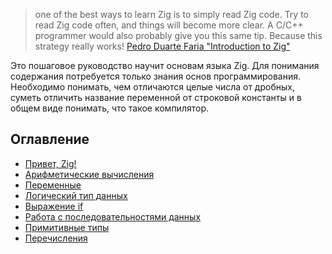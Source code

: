 >one of the best ways to learn Zig is to simply read Zig code. Try to read Zig code often, and things will become more clear. A C/C++ programmer would also probably give you this same tip. Because this strategy really works!
>  [Pedro Duarte Faria "Introduction to Zig"](https://pedropark99.github.io/zig-book/)

Это пошаговое руководство научит основам языка Zig. Для понимания содержания потребуется только знания основ программирования. Необходимо понимать, чем отличаются целые числа от дробных, суметь отличить название переменной от строковой константы и в общем виде понимать, что такое компилятор.

## Оглавление

- [Привет, Zig!](ch-01-print-hello.md)
- [Арифметические вычисления](ch-02-integer-calculations.md)
- [Переменные](ch-03-variables.md)
- [Логический тип данных](ch-04-boolean.md)
- [Выражение if](ch-05-controlling-execution-flow.md)
- [Работа с последовательностями данных](ch-06-sequences-of-data.md)
- [Примитивные типы](ch-07-primitive-types.md)
- [Перечисления](ch-08-enums.md)
